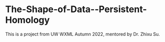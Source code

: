 # The-Shape-of-Data--Persistent-Homology
This is a project from UW WXML Autumn 2022, mentored by Dr. Zhixu Su. 
